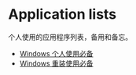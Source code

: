 # Application lists

个人使用的应用程序列表，备用和备忘。

+ [Windows 个人使用必备](https://github.com/yi-Xu-0100/Application-Lists/blob/master/windowsApplications.md)
+ [Windows 重装使用必备](https://github.com/yi-Xu-0100/Application-Lists/blob/master/windowsSystemReinstallationApplications.md)